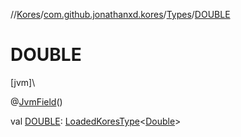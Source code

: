 //[Kores](../../../index.md)/[com.github.jonathanxd.kores](../index.md)/[Types](index.md)/[DOUBLE](-d-o-u-b-l-e.md)

# DOUBLE

[jvm]\

@[JvmField](https://kotlinlang.org/api/latest/jvm/stdlib/kotlin.jvm/-jvm-field/index.html)()

val [DOUBLE](-d-o-u-b-l-e.md): [LoadedKoresType](../../com.github.jonathanxd.kores.type/-loaded-kores-type/index.md)<[Double](https://kotlinlang.org/api/latest/jvm/stdlib/kotlin/-double/index.html)>
